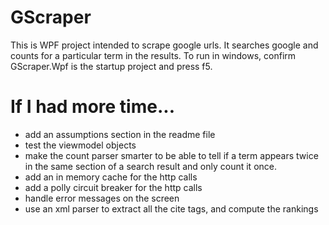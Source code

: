 # GScraper

This is WPF project intended to scrape google urls. It searches google and counts for a particular term in the results. To run in windows, confirm GScraper.Wpf is the startup project and press f5.

# If I had more time...
* add an assumptions section in the readme file
* test the viewmodel objects 
* make the count parser smarter to be able to tell if a term appears twice in the same section of a search result and only count it once.
* add an in memory cache for the http calls
* add a polly circuit breaker for the http calls
* handle error messages on the screen
* use an xml parser to extract all the cite tags, and compute the rankings
